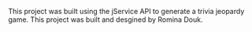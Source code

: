 This project was built using the jService API to generate a trivia jeopardy game.
This project was built and desgined by Romina Douk.
